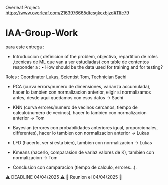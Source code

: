 Overleaf Project:
https://www.overleaf.com/2163976665dtcsgkcxbjzd#11fc79

# IAA-Group-Work

para este entrega :

-  Introduccion ( definicion of the problem, objectivo, repartition de roles ,tecnicas de ML que van a ser estudiadas) con table de contentos
responder a : • How should be the data used for training and for testing?

Roles : Coordinator Lukas, Scientist Tom, Technician Sachi

- PCA (curva errors/numero de dimensiones, varianza accumulada), hacer lo tambien con normalizacion anterior, eligir si normalizamos antes, desde aqui quedamos con esos datos -> Sachi

- KNN (curva errores/numero de vecinos cercanos, tiempo de calculo/numero de vecinos), hacer lo tambien con normalizacion anterior -> Tom

- Bayesian (errores con probabilidades anteriores igual, proporcionales, differentes), hacer lo tambien con normalizacion anterior -> Lukas

- LFD (hacerlo, ver si esta bien), tambien con normalizacion -> Lukas

- Kmeans (hacerlo, comparasion de variaz valores de K), tambien con normalizacion -> Tom

- Conclusion con camparacion (tiempo de calculo, errores...).

⚠️ DEADLINE 04/04/2025 ⚠️
📅 Reunion el 04/04/2025 📅
